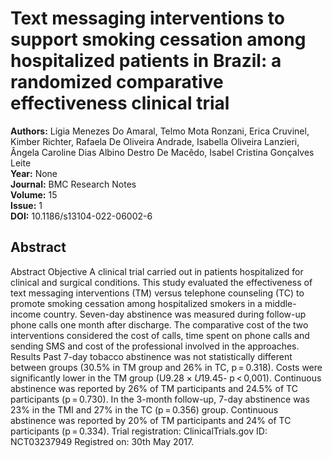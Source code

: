 # Text messaging interventions to support smoking cessation among hospitalized patients in Brazil: a randomized comparative effectiveness clinical trial

**Authors:** Lígia Menezes Do Amaral, Telmo Mota Ronzani, Erica Cruvinel, Kimber Richter, Rafaela De Oliveira Andrade, Isabella Oliveira Lanzieri, Ângela Caroline Dias Albino Destro De Macêdo, Isabel Cristina Gonçalves Leite  
**Year:** None  
**Journal:** BMC Research Notes  
**Volume:** 15  
**Issue:** 1  
**DOI:** 10.1186/s13104-022-06002-6  

## Abstract
Abstract                Objective                A clinical trial carried out in patients hospitalized for clinical and surgical conditions. This study evaluated the effectiveness of text messaging interventions (TM) versus telephone counseling (TC) to promote smoking cessation among hospitalized smokers in a middle-income country. Seven-day abstinence was measured during follow-up phone calls one month after discharge. The comparative cost of the two interventions considered the cost of calls, time spent on phone calls and sending SMS and cost of the professional involved in the approaches.                              Results                Past 7-day tobacco abstinence was not statistically different between groups (30.5% in TM group and 26% in TC, p = 0.318). Costs were significantly lower in the TM group (U$9.28 × U$19.45- p < 0,001). Continuous abstinence was reported by 26% of TM participants and 24.5% of TC participants (p = 0.730). In the 3-month follow-up, 7-day abstinence was 23% in the TMI and 27% in the TC (p = 0.356) group. Continuous abstinence was reported by 20% of TM participants and 24% of TC participants (p = 0.334).                Trial registration: ClinicalTrials.gov ID: NCT03237949 Registred on: 30th May 2017.

